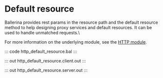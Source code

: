 # Default resource

Ballerina provides rest params in the resource path and the default resource method to help designing proxy services and default resources. It can be used to handle unmatched requests.\

For more information on the underlying module,  see the [HTTP module](https://lib.ballerina.io/ballerina/http/latest/).

::: code http_default_resource.bal :::

::: out http_default_resource.client.out :::

::: out http_default_resource.server.out :::